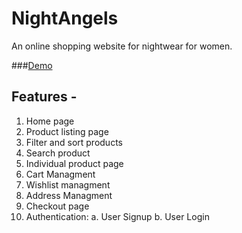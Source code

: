 # NightAngels

An online shopping website for nightwear for women.

###[Demo](https://www.loom.com/share/91887da4acfb46869d2d22788a677280)

## Features -

1. Home page
2. Product listing page
3. Filter and sort products
4. Search product
5. Individual product page
6. Cart Managment
7. Wishlist managment
8. Address Managment
9. Checkout page
10. Authentication:
    a. User Signup
    b. User Login
